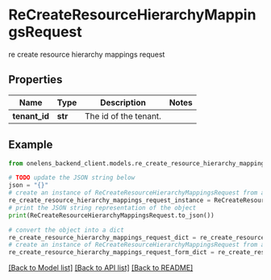 # ReCreateResourceHierarchyMappingsRequest

re create resource hierarchy mappings request

## Properties

Name | Type | Description | Notes
------------ | ------------- | ------------- | -------------
**tenant_id** | **str** | The id of the tenant. | 

## Example

```python
from onelens_backend_client.models.re_create_resource_hierarchy_mappings_request import ReCreateResourceHierarchyMappingsRequest

# TODO update the JSON string below
json = "{}"
# create an instance of ReCreateResourceHierarchyMappingsRequest from a JSON string
re_create_resource_hierarchy_mappings_request_instance = ReCreateResourceHierarchyMappingsRequest.from_json(json)
# print the JSON string representation of the object
print(ReCreateResourceHierarchyMappingsRequest.to_json())

# convert the object into a dict
re_create_resource_hierarchy_mappings_request_dict = re_create_resource_hierarchy_mappings_request_instance.to_dict()
# create an instance of ReCreateResourceHierarchyMappingsRequest from a dict
re_create_resource_hierarchy_mappings_request_form_dict = re_create_resource_hierarchy_mappings_request.from_dict(re_create_resource_hierarchy_mappings_request_dict)
```
[[Back to Model list]](../README.md#documentation-for-models) [[Back to API list]](../README.md#documentation-for-api-endpoints) [[Back to README]](../README.md)


